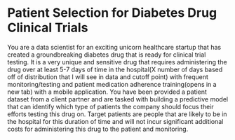 # Patient Selection for Diabetes Drug Clinical Trials
You are a data scientist for an exciting unicorn healthcare startup that has created a groundbreaking diabetes drug that is ready for clinical trial testing. It is a very unique and sensitive drug that requires administering the drug over at least 5-7 days of time in the hospital(X number of days based off of distribution that I will see in data and cutoff point) with frequent monitoring/testing and patient medication adherence training(opens in a new tab) with a mobile application. You have been provided a patient dataset from a client partner and are tasked with building a predictive model that can identify which type of patients the company should focus their efforts testing this drug on. 
Target patients are people that are likely to be in the hospital for this duration of time and will not incur significant additional costs for administering this drug to the patient and monitoring.

